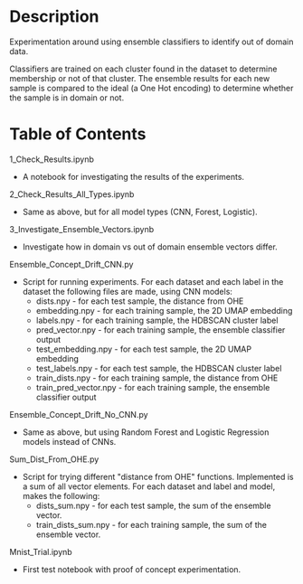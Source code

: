 # Description  
Experimentation around using ensemble classifiers to identify out of domain data.  

Classifiers are trained on each cluster found in the dataset to determine membership or not of that cluster. The ensemble results for each new sample is compared to the ideal (a One Hot encoding) to determine whether the sample is in domain or not.  

# Table of Contents  
1_Check_Results.ipynb  
  * A notebook for investigating the results of the experiments.  

2_Check_Results_All_Types.ipynb
  * Same as above, but for all model types (CNN, Forest, Logistic).

3_Investigate_Ensemble_Vectors.ipynb
  * Investigate how in domain vs out of domain ensemble vectors differ.

Ensemble_Concept_Drift_CNN.py  
  * Script for running experiments. For each dataset and each label in the dataset the following files are made, using CNN models:  
    * dists.npy - for each test sample, the distance from OHE
    * embedding.npy - for each training sample, the 2D UMAP embedding  
    * labels.npy - for each training sample, the HDBSCAN cluster label  
    * pred_vector.npy - for each training sample, the ensemble classifier output  
    * test_embedding.npy - for each test sample, the 2D UMAP embedding  
    * test_labels.npy - for each test sample, the HDBSCAN cluster label  
    * train_dists.npy - for each training sample, the distance from OHE  
    * train_pred_vector.npy - for each training sample, the ensemble classifier output  
	
Ensemble_Concept_Drift_No_CNN.py
  * Same as above, but using Random Forest and Logistic Regression models instead of CNNs.

Sum_Dist_From_OHE.py
  * Script for trying different "distance from OHE" functions. Implemented is a sum of all vector elements. For each dataset and label and model, makes the following:
    * dists_sum.npy - for each test sample, the sum of the ensemble vector.
    * train_dists_sum.npy - for each training sample, the sum of the ensemble vector.

Mnist_Trial.ipynb  
  * First test notebook with proof of concept experimentation.  
